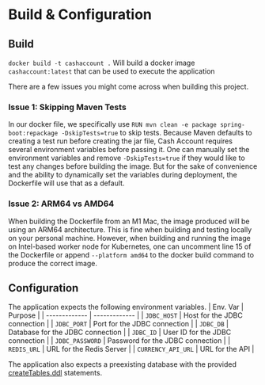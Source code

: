 # Build & Configuration

## Build
`docker build -t cashaccount .` Will build a docker image `cashaccount:latest` that can be used to execute the application

There are a few issues you might come across when building this project.

### Issue 1: Skipping Maven Tests
In our docker file, we specifically use `RUN mvn clean -e package spring-boot:repackage -DskipTests=true` to skip tests. Because Maven defaults to creating a test run before creating the jar file, Cash Account requires several environment variables before passing it. One can manually set the environment variables and remove `-DskipTests=true` if they would like to test any changes before building the image. But for the sake of convenience and the ability to dynamically set the variables during deployment, the Dockerfile will use that as a default.

### Issue 2: ARM64 vs AMD64
When building the Dockerfile from an M1 Mac, the image produced will be using an ARM64 architecture. This is fine when building and testing locally on your personal machine. However, when building and running the image on Intel-based worker node for Kubernetes, one can uncomment line 15 of the Dockerfile or append `--platform amd64` to the docker build command to produce the correct image.


## Configuration
The application expects the following environment variables.
| Env. Var  | Purpose |
| ------------- | ------------- |
| `JDBC_HOST`  | Host for the JDBC connection  |
| `JDBC_PORT`  | Port for the JDBC connection  |
| `JDBC_DB`  | Database for the JDBC connection  |
| `JDBC_ID`  | User ID for the JDBC connection  |
| `JDBC_PASSWORD`  | Password for the JDBC connection |
| `REDIS_URL`  | URL for the Redis Server |
| `CURRENCY_API_URL`  | URL for the API |

The application also expects a preexisting database with the provided [createTables.ddl](src/main/resources/createTables.ddl) statements.
